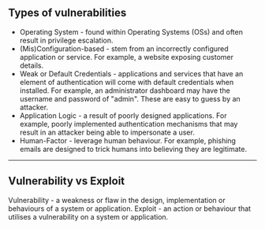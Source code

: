 
## Types of vulnerabilities

* Operating System - found within Operating Systems (OSs) and often result in privilege escalation.
* (Mis)Configuration-based - stem from an incorrectly configured application or service. For example, a website exposing customer details.
* Weak or Default Credentials - applications and services that have an element of authentication will come with default credentials when installed. 
   For example, an administrator dashboard may have the username and password of "admin". These are easy to guess by an attacker. 
* Application Logic - a result of poorly designed applications. For example, poorly implemented authentication mechanisms that may result in an attacker being able to impersonate a user.
* Human-Factor - leverage human behaviour. For example, phishing emails are designed to trick humans into believing they are legitimate.

---
## Vulnerability vs Exploit

Vulnerability	- a weakness or flaw in the design, implementation or behaviours of a system or application.
Exploit	- an action or behaviour that utilises a vulnerability on a system or application.


